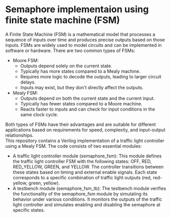 # Semaphore implementaion using finite state machine (FSM)
A Finite State Machine (FSM) is a mathematical model that processes a sequence of inputs over time and produces precise outputs based on those inputs. FSMs are widely used to model circuits and can be implemented in software or hardware.
There are two common types of FSMs:
- Moore FSM:
  - Outputs depend solely on the current state.
  - Typically has more states compared to a Mealy machine.
  - Requires more logic to decode the outputs, leading to larger circuit delays.
  - Inputs may exist, but they don't directly affect the outputs.</br>
- Mealy FSM:
  - Outputs depend on both the current state and the current input.
  - Typically has fewer states compared to a Moore machine.
  - Reacts faster to inputs and can check for input conditions in the same clock cycle.

Both types of FSMs have their advantages and are suitable for different applications based on requirements for speed, complexity, and input-output relationships.
</br>
This repository contains a Verilog implementation of a traffic light controller using a Mealy FSM. The code consists of two essential modules: 
- A traffic light controller module (semaphore_fsm):
This module defines the traffic light controller FSM with the following states: OFF, RED, RED_YELLOW, GREEN, and YELLOW. The controller transitions between these states based on timing and external enable signals. Each state corresponds to a specific combination of traffic light outputs (red, red-yellow, green, yellow).
- A testbench module (semaphore_fsm_tb):
The testbench module verifies the functionality of the semaphore_fsm module by simulating its behavior under various conditions. It monitors the outputs of the traffic light controller and simulates enabling and disabling the semaphore at specific states.
